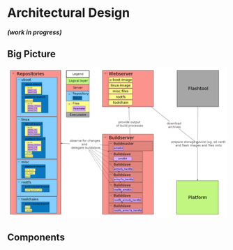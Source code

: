 # Architectural Design
***(work in progress)***

## Big Picture
[![](background/common/img/architectural_overview.png)](background/common/img/architectural_overview.png)

## Components
